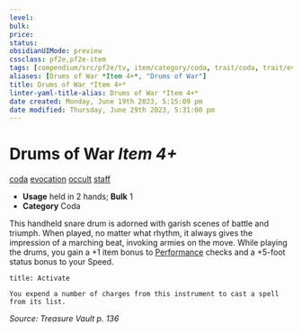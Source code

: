 ```yaml
---
level:
bulk:
price:
status:
obsidianUIMode: preview
cssclass: pf2e,pf2e-item
tags: [compendium/src/pf2e/tv, item/category/coda, trait/coda, trait/evocation, trait/occult, trait/staff]
aliases: [Drums of War *Item 4+*, "Drums of War"]
title: Drums of War *Item 4+*
linter-yaml-title-alias: Drums of War *Item 4+*
date created: Monday, June 19th 2023, 5:15:09 pm
date modified: Thursday, June 29th 2023, 5:31:00 pm
---
```


# Drums of War *Item 4+*

[coda](rules/traits/coda-tv.md) [evocation](rules/traits/evocation.md) [occult](rules/traits/occult.md) [staff](rules/traits/staff.md)  

- **Usage** held in 2 hands; **Bulk** 1
- **Category** Coda

This handheld snare drum is adorned with garish scenes of battle and triumph. When played, no matter what rhythm, it always gives the impression of a marching beat, invoking armies on the move. While playing the drums, you gain a +1 item bonus to [Performance](compendium/skills.md#Performance) checks and a +5-foot status bonus to your Speed.

```ad-embed-ability
title: Activate

You expend a number of charges from this instrument to cast a spell from its list.
```

*Source: Treasure Vault p. 136*
